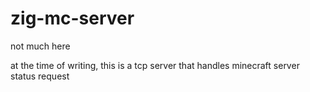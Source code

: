# zig-mc-server

not much here

at the time of writing, this is a tcp server that handles minecraft server status request


